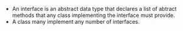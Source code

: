 - An interface is an abstract data type that declares a list of abtract methods that any class implementing the interface must provide.
- A class many implement any number of interfaces.